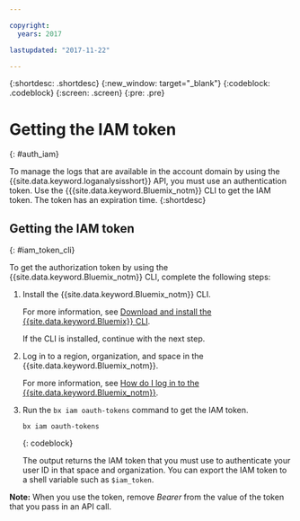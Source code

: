 ```yaml
---

copyright:
  years: 2017

lastupdated: "2017-11-22"

---
```



{:shortdesc: .shortdesc}
{:new_window: target="_blank"}
{:codeblock: .codeblock}
{:screen: .screen}
{:pre: .pre}


# Getting the IAM token
{: #auth_iam}

To manage the logs that are available in the account domain by using the {{site.data.keyword.loganalysisshort}} API, you must use an authentication token. Use the {{{site.data.keyword.Bluemix_notm}} CLI to get the IAM token. The token has an expiration time. 
{:shortdesc}


## Getting the IAM token
{: #iam_token_cli}

To get the authorization token by using the {{site.data.keyword.Bluemix_notm}} CLI, complete the following steps:

1. Install the {{site.data.keyword.Bluemix_notm}} CLI.

   For more information, see [Download and install the {{site.data.keyword.Bluemix}} CLI](/docs/cli/reference/bluemix_cli/download_cli.html#download_install).
   
   If the CLI is installed, continue with the next step.
    
2. Log in to a region, organization, and space in the {{site.data.keyword.Bluemix_notm}}. 

    For more information, see [How do I log in to the {{site.data.keyword.Bluemix_notm}}](/docs/services/CloudLogAnalysis/qa/cli_qa.html#login).
	
3. Run the `bx iam oauth-tokens` command to get the IAM token.

    ```
	bx iam oauth-tokens
	```
	{: codeblock}
	
	The output returns the IAM token that you must use to authenticate your user ID in that space and organization. You can export the IAM token to a shell variable such as `$iam_token`.



**Note:** When you use the token, remove *Bearer* from the value of the token that you pass in an API call.

